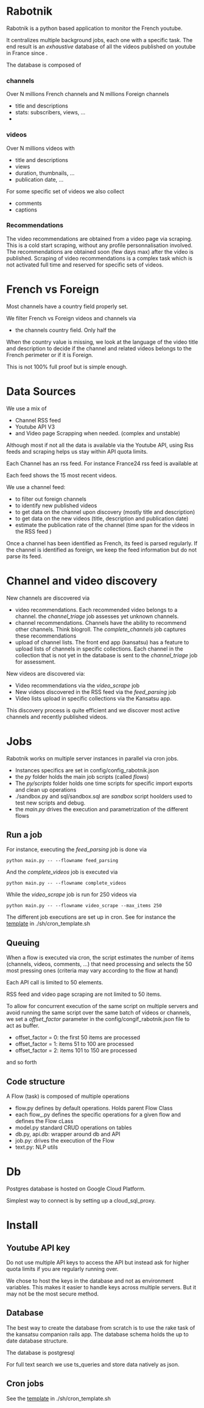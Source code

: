 # Rabotnik

Rabotnik is a python based application to monitor the French youtube.

It centralizes multiple background jobs, each one with a specific task.
The end result is an _exhaustive_ database of all the videos published on youtube in France since .

The database is composed of
### channels
Over N millions French channels and N millions Foreign channels

- title and descriptions
- stats: subscribers, views, ...
-

### videos
Over N millions videos with

- title and descriptions
- views
- duration, thumbnails, ...
- publication date, ...

For some specific set of videos we also collect
- comments
- captions

### Recommendations

The video recommendations are obtained from a video page via scraping. This is a cold start scraping, without any profile personnalisation involved.
The recommendations are obtained soon (few days max) after the video is published.
Scraping of video recommendations is a complex task which is not activated full time and reserved for specific sets of videos.

# French vs Foreign

Most channels have a country field properly set.

We filter French vs Foreign videos and channels via
- the channels country field. Only half the

When the country value is missing, we look at the language of the video title and description to decide if the channel and related videos belongs to the French perimeter or if it is Foreign.

This is not 100% full proof but is simple enough.

# Data Sources

We use a mix of
- Channel RSS feed
- Youtube API V3
- and Video page Scrapping when needed. (complex and unstable)

Although most if not all the data is available via the Youtube API, using Rss feeds and scraping helps us stay within API quota limits.

Each Channel has an rss feed. For instance France24 rss feed is available at

Each feed shows the 15 most recent videos.

We use a channel feed:

- to filter out foreign channels
- to identify new published videos
- to get data on the channel upon discovery (mostly title and description)
- to get data on the new videos (title, description and publication date)
- estimate the publication rate of the channel (time span for the videos in the RSS feed )

Once a channel has been identified as French, its feed is parsed regularly.
If the channel is identified as foreign, we keep the feed information but do not parse its feed.



# Channel and video discovery
New channels are discovered via

- video recommendations. Each recommended video belongs to a channel. the *channel_triage* job assesses yet unknown channels.
- channel recommendations. Channels have the ability to recommend other channels. Think blogroll. The *complete_channels* job captures these recommendations
- upload of channel lists. The front end app (kansatsu) has a feature to upload lists of channels in specific collections. Each channel in the collection that is not yet in the database is sent to the *channel_triage* job for assessment.

New videos are discovered via:

- Video recommendations via the *video_scrape* job
- New videos discovered in the RSS feed via the *feed_parsing* job
- Video lists upload in specific collections via the Kansatsu app.

This discovery process is quite efficient and we discover most active channels and recently published videos.

# Jobs
Rabotnik works on multiple server instances in parallel via cron jobs.

- Instances specifics are set in config/config_rabotnik.json
- the *py* folder holds the main job scripts (called  _flows_)
- The *py/scripts* folder holds one time scripts for specific import exports and clean up operations
- ./sandbox.py and sql/sandbox.sql are _sandbox_ script hoolders used to test new scripts and debug.
- the *main.py* drives the execution and parametrization of the different flows

## Run a job

For instance, executing the *feed_parsing* job is done via

    python main.py -- --flowname feed_parsing

And the *complete_videos* job is executed via

    python main.py -- --flowname complete_videos

While the *video_scrape* job is run for 250 videos via

    python main.py -- --flowname video_scrape --max_items 250

The different job executions are set up in cron. See for instance the [template](https://github.com/alexisperrier/rabotnik/blob/master/sh/cron_template.sh) in ./sh/cron_template.sh

## Queuing

When a flow is executed via cron, the script estimates the number of items (channels, videos, comments, ...) that need processing and selects the 50 most pressing ones (criteria may vary according to the flow at hand)

Each API call is limited to 50 elements.

RSS feed and video page scraping are not limited to 50 items.

To allow for concurrent execution of the same script on multiple servers and avoid running the same script over the same batch of videos or channels, we set a *offset_factor* parameter in the config/congif_rabotnik.json file to act as buffer.

- offset_factor = 0: the first 50 items are processed
- offset_factor = 1: items 51 to 100 are processed
- offset_factor = 2: items 101 to 150 are processed

and so forth



## Code structure

A Flow (task) is composed of multiple operations

- flow.py defines by default operations. Holds parent Flow Class
- each flow_<xxxx>.py defines the specific operations for a given flow and defines the Flow<Xxxx> cLass
- model.py standard CRUD operations on tables
- db.py, api.db: wrapper around db and API
- job.py: drives the execution of the Flow
- text.py: NLP utils

# Db

Postgres database is hosted on Google Cloud Platform.

Simplest way to connect is by setting up a cloud_sql_proxy.

# Install

## Youtube API key

Do not use multiple API keys to access the API but instead ask for higher quota limits if you are regularly running over.

We chose to host the keys in the database and not as environment variables.
This makes it easier to handle keys across multiple servers. But it may not be the most secure method.


## Database

The best way to create the database from scratch is to use the rake task of the kansatsu companion rails app. The database schema holds the up to date database structure.

The database is postgresql

For full text search we use ts_queries and store data natively as json.

## Cron jobs
See the [template](https://github.com/alexisperrier/rabotnik/blob/master/sh/cron_template.sh) in ./sh/cron_template.sh
